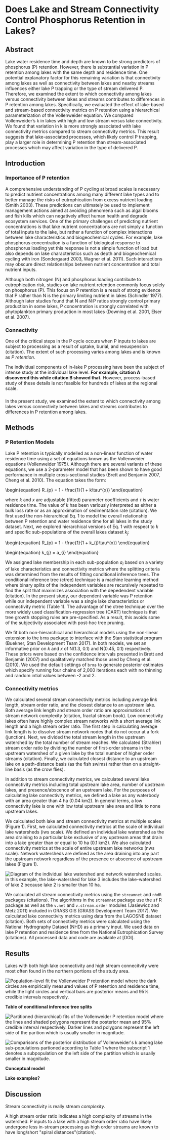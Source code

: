 <!-- markdown - embed externally stored table
What am I calling Vollenweider's k? -->

# Does Lake and Stream Connectivity Control Phosphorus Retention in Lakes?

## Abstract

Lake water residence time and depth are known to be strong predictors of phosphorus (P) retention. However, there is substantial variation in P retention among lakes with the same depth and residence time. One potential explanatory factor for this remaining variation is that connectivity among lakes as well as connectivity between lakes and nearby streams influences either lake P trapping or the type of stream delivered P. Therefore, we examined the extent to which connectivity among lakes versus connectivity between lakes and streams contributes to differences in P retention among lakes. Specifically, we evaluated the effect of lake-based and stream-based connectivity metrics on P retention using a hierarchical parameterization of the Vollenweider equation. We compared Vollenweider’s k in lakes with high and low stream versus lake connectivity. We found that variation in k is more strongly associated with lake connectivity metrics compared to stream connectivity metrics. This result suggests that lake-associated processes, which likely control P trapping, play a larger role in determining P retention than stream-associated processes which may affect variation in the type of delivered P.

## Introduction

### Importance of P retention

A comprehensive understanding of P cycling at broad scales is necessary to predict nutrient concentrations among many different lake types and to better manage the risks of eutrophication from excess nutrient loading (Smith 2003). These predictions can ultimately be used to implement management actions aimed at avoiding phenomena such as algal blooms and fish kills which can negatively affect human health and degrade ecosystem services. One of the primary challenges of predicting nutrient concentrations is that lake nutrient concentrations are not simply a function of total inputs to the lake, but rather a function of complex interactions between lake characteristics and biogeochemical cycles. For example, lake phosphorus concentration is a function of biological response to phosphorus loading yet this response is not a simple function of load but also depends on lake characteristics such as depth and biogeochemical cycling with iron (Sondergaard 2003, Wagner et al. 2011). Such interactions may obscure direct relationships between nutrient concentration and total nutrient inputs.

Although both nitrogen (N) and phosphorus loading contribute to eutrophication risk, studies on lake nutrient retention commonly focus solely on phosphorus (P). This focus on P retention is a result of strong evidence that P rather than N is the primary limiting nutrient in lakes (Schindler 1977). Although later studies found that N and N:P ratios strongly control primary production in some lakes, P concentration is strongly correlated with phytoplankton primary production in most lakes (Downing et al. 2001, Elser et al. 2007).

### Connectivity 

One of the critical steps in the P cycle occurs when P inputs to lakes are subject to processing as a result of uptake, burial, and resuspension (citation). The extent of such processing varies among lakes and is known as _P retention_. 

The individual components of in-lake P processing have been the subject of intense study at the individual lake level. **For example, citation A discovered this while citation B showed that.** However, process-based study of these details is not feasible for hundreds of lakes at the regional scale. 

### 

In the present study, we examined the extent to which connectivity among lakes versus connectivity between lakes and streams contributes to differences in P retention among lakes.

## Methods

### P Retention Models

Lake P retention is typically modelled as a non-linear function of water residence time using a set of equations known as the Vollenweider equations (Vollenweider 1975). Although there are several variants of these equations, we use a 2-parameter model that has been shown to have good performance in multiple cross-sectional studies (Brett and Benjamin 2007, Cheng et al. 2010). The equation takes the form:

\begin{equation}
R_{p} = 1 - \frac{1}{1 + k\tau^{x}}
\end{equation}

where $k$ and $x$ are adjustable (fitted) parameter coefficients and $\tau$ is water residence time. The value of $k$ has been variously interpreted as either a bulk loss rate or as an approximation of sedimentation rate (citation). We first used the non-hierarchical Eq. 1 to model the overall relationship between P retention and water residence time for all lakes in the study dataset. Next, we explored hierarchical versions of Eq. 1 with respect to $k$ and specific sub-populations of the overall lakes dataset $k_{j}$:

\begin{equation}
R_{p} = 1 - \frac{1}{1 + k_{j}\tau^{x}}
\end{equation}

\begin{equation}
k_{j} = a_{i}
\end{equation}

We assigned lake membership in each sub-population $a_{i}$ based on a variety of lake characteristics and connectivity metrics where the splitting criteria was determined from the results of fitting conditional inference trees. The conditional inference tree (ctree) technique is a machine learning method where binary splits of the independent variables are recursively repeated to find the split that maximizes association with the depedendent variable (citation). In the present study, our dependent variable was P retention while our independent variable was a single lake characteristics or connectivity metric (Table 1). The advantage of the ctree technique over the more widely used classification-regression tree (CART) technique is that tree growth stopping rules are pre-specified. As a result, this avoids some of the subjectivity associated with post-hoc tree pruning.

We fit both non-hierarchical and hierarchical models using the non-linear extension to the `brms` package to interface with the Stan statistical program (Buekner, Stan Development Team 2017). In both models, we set an informative prior on $k$ and $x$ of N(1.3, 0.1) and N(0.45, 0.1) respectively. These priors were based on the confidence intervals presented in Brett and Benjamin (2007) and qualitatively matched those used by Cheng et al. (2010). We used the default settings of `brms` to generate posterior estimates which specify running four chains of 2,000 iterations each with no thinning and random intial values between -2 and 2.

### Connectivity metrics

We calculated several stream connectivity metrics including average link length, stream order ratio, and the closest distance to an upstream lake. Both average link length and stream order ratio are approximations of stream network complexity (citation, fractal stream book). Low connectivity lakes often have highly complex stream networks with a short average link length and a high stream order ratio. The first step in calculating average link length is to dissolve stream network nodes that do not occur at a fork (junction). Next, we divided the total stream length in the upstream watershed by the total number of stream reaches. We calculated (Strahler) stream order ratio by dividing the number of first-order streams in the upstream watershed of a given lake by the total number of higher order streams (citation). Finally, we calculated closest distance to an upstream lake on a path-distance basis (as the fish swims) rather than on a straight-line basis (as the crow flies).

In addition to stream connectivity metrics, we calculated several lake connectivity metrics including total upstream lake area, number of upstream lakes, and presence/abscence of an upstream lake. For the purposes of calculating lake connectivity metrics, we defined a lake as any waterbody with an area greater than 4 ha (0.04 km2). In general terms, a low connectivity lake is one with low total upstream lake area and little to none upstream lakes.

We calculated both lake and stream connectivity metrics at multiple scales (Figure 1). First, we calculated connectivity metrics at the scale of individual lake watersheds (iws scale). We defined an individual lake watershed as the area draining to a particular lake exclusive of any upstream areas that drain into a lake greater than or equal to 10 ha (0.1 km2). We also calculated connectivity metrics at the scale of entire upstream lake networks (nws scale). Network watersheds are defined as the area draining into any part the upstream network regardless of the presence or abscence of upstream lakes (Figure 1).

![Diagram of the individual lake watershed and network watershed scales. In this example, the lake-watershed for lake 3 includes the lake-watershed of lake 2 because lake 2 is smaller than 10 ha.](figures/iws_nws.png)

We calculated all stream connectivity metrics using the `streamnet` and `nhdR` packages (citations). The algorithms in the `streamnet` package use the `sf` R package as well as the `v.net` and `v.stream.order` modules (Jasiewicz and Metz 2011) included in GRASS GIS (GRASS Development Team 2017). We calculated lake connectivity metrics using data from the LAGOSNE dataset (citation). Both sets of connectivity metrics were calculated using the National Hydrography Dataset (NHD) as a primary input. We used data on lake P retention and residence time from the National Eutrophication Survey (citations). All processed data and code are available at [DOI]. 

## Results

Lakes with both high lake connectivity and high stream connecitvity were most often found in the northern portions of the study area.

![Population-level fit the Vollenweider P retention model where the dark circles are empirically measured values of P retention and residence time, while the light circles and vertical bars are posterior means and 95% credible intervals respectively.](/home/jose/Documents/Science/Dissertation/Analysis/public/dissertation-analysis_files/figure-html/global_vollenweider-1.png)

**Table of conditional inference tree splits**

![Partitioned (hierarchical) fits of the Vollenweider P retention model where the lines and shaded polygons represent the posterior mean and 95% credible interval respectively. Darker lines and polygons represent the left side of the parition which is usually smaller in magnitude.](/home/jose/Documents/Science/Dissertation/Analysis/public/dissertation-analysis_files/figure-html/model_on_partitions-2.png)

![Comparisons of the posterior distribution of Vollenweider's k among lake sub-populations partioned according to Table 1 where the subscript 1 denotes a subpopulation on the left side of the partition which is usually smaller in magnitude.](/home/jose/Documents/Science/Dissertation/Analysis/public/dissertation-analysis_files/figure-html/model_on_partitions-1.png)

**Conceptual model**

**Lake examples?**

## Discussion

Stream connectivity is really stream _complexity_. 

A high stream order ratio indicates a high complexity of streams in the watershed. P inputs to a lake with a high stream order ratio have likely undergone less in-stream processing as high order streams are known to have long/short "spiral distances"(citation).
